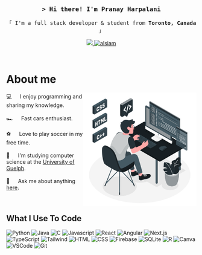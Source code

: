 
<!-- Intro  -->
<h3 align="center">
        <samp>&gt; Hi there! I'm
                <b>Pranay Harpalani</b>
        </samp>
</h3>

<p align="center">
  <samp>
    「 I'm a full stack developer & student from <b>Toronto, Canada</b> 」
    <br>
  </samp>
</p>

<p align="center">
 <a href="https://github.com/pharpala?tab=repositories" target="blank">
  <img src="https://img.shields.io/badge/GitHub-100000?style=for-the-badge&logo=github&logoColor=white" />
 </a>
 <a href="https://www.linkedin.com/in/pranayharpalani/" target="_blank">
  <img src="https://img.shields.io/badge/LinkedIn-0077B5?style=for-the-badge&logo=linkedin&logoColor=white" alt="alsiam"/>
 </a>
</p>
<br />

<!-- About Section -->
 # About me

<p>
 <img align="right" width="300" src="/assets/man_coding.gif" />
  
 💻 &emsp; I enjoy programming and sharing my knowledge. <br/><br/>
 🏎️ &emsp; Fast cars enthusiast. <br/><br/>
 ⚽ &emsp; Love to play soccer in my free time. <br/><br/>
 🏫 &emsp; I'm studying computer science at the [University of Guelph](https://www.uoguelph.ca/). <br/><br/>
 💬 &emsp; Ask me about anything [here](mailto:pranayharpalani@icloud.com).

</p>

<br/>

## What I Use To Code

![Python](https://img.shields.io/badge/python-3670A0?style=for-the-badge&logo=python&logoColor=ffdd54)
![Java](https://img.shields.io/badge/Java-ED8B00?style=for-the-badge&logo=openjdk&logoColor=white)
![C](https://img.shields.io/badge/c-%2300599C.svg?style=for-the-badge&logo=c&logoColor=white)
![Javascript](https://img.shields.io/badge/Javascript-F0DB4F?style=for-the-badge&labelColor=black&logo=javascript&logoColor=F0DB4F)
![React](https://img.shields.io/badge/-React-61DBFB?style=for-the-badge&labelColor=black&logo=react&logoColor=61DBFB)
![Angular](https://img.shields.io/badge/Angular-DD0031?style=for-the-badge&logo=angular&logoColor=white)
![Next.js](https://img.shields.io/badge/next.js-000000?style=for-the-badge&logo=nextdotjs&logoColor=white)
![TypeScript](https://img.shields.io/badge/TypeScript-007ACC?style=for-the-badge&logo=typescript&logoColor=white)
![Tailwind](https://img.shields.io/badge/Tailwind_CSS-38B2AC?style=for-the-badge&logo=tailwind-css&logoColor=white)
![HTML](https://img.shields.io/badge/HTML5-E34F26?style=for-the-badge&logo=html5&logoColor=white)
![CSS](https://img.shields.io/badge/CSS-239120?&style=for-the-badge&logo=css3&logoColor=white)
![Firebase](https://img.shields.io/badge/Firebase-039BE5?style=for-the-badge&logo=Firebase&logoColor=white)
![SQLite](https://img.shields.io/badge/SQLite-07405E?style=for-the-badge&logo=sqlite&logoColor=white)
![R](https://img.shields.io/badge/r-%23276DC3.svg?style=for-the-badge&logo=r&logoColor=white)
![Canva](https://img.shields.io/badge/Canva-%2300C4CC.svg?&style=for-the-badge&logo=Canva&logoColor=white)
![VSCode](https://img.shields.io/badge/Visual_Studio-0078d7?style=for-the-badge&logo=visual%20studio&logoColor=white)
![Git](https://img.shields.io/badge/Git-F05032?style=for-the-badge&logo=git&logoColor=white)

<br/>
